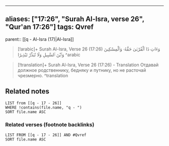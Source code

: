 
---
aliases: ["17:26", "Surah Al-Isra, verse 26", "Qur'an 17:26"]
tags: Qvref
---

parent:: [[q - Al-Isra (17)|Al-Isra]]

> [!arabic]+ Surah Al-Isra, Verse 26 (17:26)
> <span class="quran-arabic">وَءَاتِ ذَا ٱلْقُرْبَىٰ حَقَّهُۥ وَٱلْمِسْكِينَ وَٱبْنَ ٱلسَّبِيلِ وَلَا تُبَذِّرْ تَبْذِيرًا</span>
^arabic

> [!translation]+ Surah Al-Isra, Verse 26 (17:26) - Translation
> Отдавай должное родственнику, бедняку и путнику, но не расточай чрезмерно.
^translation



## Related notes
```dataview
LIST from [[q - 17 - 26]]
WHERE !contains(file.name, "q - ")
SORT file.name ASC
```

### Related verses (footnote backlinks)
```dataview
LIST FROM [[q - 17 - 26]] AND #Qvref
SORT file.name ASC
```

